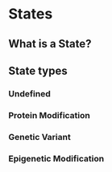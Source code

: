 # States


## What is a State? 


## State types 

### Undefined
### Protein Modification
### Genetic Variant
### Epigenetic Modification
